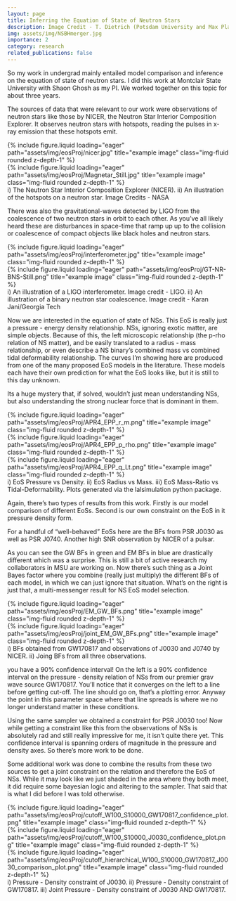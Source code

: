 ```yaml
---
layout: page
title: Inferring the Equation of State of Neutron Stars
description: Image Credit - T. Dietrich (Potsdam University and Max Planck Institute for Gravitational Physics), N. Fischer, S. Ossokine, H. Pfeiffer (Max Planck Institute for Gravitational Physics), T. Vu. Numerical-relativity simulation -  S.V. Chaurasia (Stockholm University), T. Dietrich (Potsdam University and Max Planck Institute for Gravitational Physics)
img: assets/img/NSBHmerger.jpg
importance: 2
category: research
related_publications: false
---
```


So my work in undergrad mainly entailed model comparison and inference on the equation of state of neutron stars. I did this work at Montclair State University with Shaon Ghosh as my PI. We worked together on this topic for about three years.

The sources of data that were relevant to our work were observations of neutron stars like those by NICER, the Neutron Star Interior Composition Explorer. It observes neutron stars with hotspots, reading the pulses in x-ray emission that these hotspots emit.

<div class="row">
    <div class="col-sm mt-3 mt-md-0">
        {% include figure.liquid loading="eager" path="assets/img/eosProj/nicer.jpg" title="example image" class="img-fluid rounded z-depth-1" %}
    </div>
    <div class="col-sm mt-3 mt-md-0">
        {% include figure.liquid loading="eager" path="assets/img/eosProj/Magnetar_Still.jpg" title="example image" class="img-fluid rounded z-depth-1" %}
    </div>
</div>
<div class="caption">
   i) The Neutron Star Interior Composition Explorer (NICER). ii) An illustration of the hotspots on a neutron star. Image Credits - NASA 
</div>

There was also the gravitational-waves detected by LIGO from the coalescence of two neutron stars in orbit to each other. As you’ve all likely heard these are disturbances in space-time that ramp up up to the collision or coalescence of compact objects like black holes and neutron stars.

<div class="row">
    <div class="col-sm mt-3 mt-md-0">
        {% include figure.liquid loading="eager" path="assets/img/eosProj/interferometer.jpg" title="example image" class="img-fluid rounded z-depth-1" %}
    </div>
    <div class="col-sm mt-3 mt-md-0">
        {% include figure.liquid loading="eager" path="assets/img/eosProj/GT-NR-BNS-Still.png" title="example image" class="img-fluid rounded z-depth-1" %}
    </div>
</div>
<div class="caption">
    i) An illustration of a LIGO interferometer. Image credit - LIGO. ii) An illustration of a binary neutron star coalescence. Image credit - Karan Jani/Georgia Tech
</div>

Now we are interested in the equation of state of NSs. This EoS is really just a pressure - energy density relationship. NSs, ignoring exotic matter, are simple objects. Because of this, the left microscopic relationship (the p-rho relation of NS matter), and be easily translated to a radius - mass relationship, or even describe a NS binary’s combined mass vs combined tidal deformability relationship. 
The curves I’m showing here are produced from one of the many proposed EoS models in the literature. These models each have their own prediction for what the EoS looks like, but it is still to this day unknown. 

Its a huge mystery that, if solved, wouldn’t just mean understanding NSs, but also understanding the strong nuclear force that is dominant in them.

<div class="row">
    <div class="col-sm mt-3 mt-md-0">
        {% include figure.liquid loading="eager" path="assets/img/eosProj/APR4_EPP_r_m.png" title="example image" class="img-fluid rounded z-depth-1" %}
    </div>
    <div class="col-sm mt-3 mt-md-0">
        {% include figure.liquid loading="eager" path="assets/img/eosProj/APR4_EPP_p_rho.png" title="example image" class="img-fluid rounded z-depth-1" %}
    </div>
    <div class="col-sm mt-3 mt-md-0">
        {% include figure.liquid loading="eager" path="assets/img/eosProj/APR4_EPP_q_Lt.png" title="example image" class="img-fluid rounded z-depth-1" %}
    </div>
</div>
<div class="caption">
    i) EoS Pressure vs Density. ii) EoS Radius vs Mass. iii) EoS Mass-Ratio vs Tidal-Deformability. Plots generated via the lalsimulation python package.
</div>

Again, there’s two types of results from this work. Firstly is our model comparison of different EoSs. Second is our own constraint on the EoS in it pressure density form.

For a handful of “well-behaved” EoSs here are the BFs from PSR J0030 as well as PSR J0740. Another high SNR observation by NICER of a pulsar. 

As you can see the GW BFs in green and EM BFs in blue are drastically different which was a surprise. This is still a bit of active research my collaborators in MSU are working on. Now there’s such thing as a Joint Bayes factor where you combine (really just multiply) the different BFs of each model, in which we can just ignore that situation. What’s on the right is just that, a multi-messenger result for NS EoS model selection.

<div class="row">
    <div class="col-sm mt-3 mt-md-0">
        {% include figure.liquid loading="eager" path="assets/img/eosProj/EM_GW_BFs.png" title="example image" class="img-fluid rounded z-depth-1" %}
    </div>
    <div class="col-sm mt-3 mt-md-0">
        {% include figure.liquid loading="eager" path="assets/img/eosProj/joint_EM_GW_BFs.png" title="example image" class="img-fluid rounded z-depth-1" %}
    </div>
</div>
<div class="caption">
    i) BFs obtained from GW170817 and observations of J0030 and J0740 by NICER. ii) Joing BFs from all three observations.
</div>

you have a 90% confidence interval! On the left is a 90% confidence interval on the pressure - density relation of NSs from our premier grav wave source GW170817. You’ll notice that it converges on the left to a line before getting cut-off. The line should go on, that’s a plotting error. Anyway the point in this parameter space where that line spreads is where we no longer understand matter in these conditions. 

Using the same sampler we obtained a constraint for PSR J0030 too! Now while getting a constraint like this from the observations of NSs is absolutely rad and still really impressive for me, it isn’t quite there yet. This confidence interval is spanning orders of magnitude in the pressure and density axes. So there’s more work to be done.

Some additional work was done to combine the results from these two sources to get a joint constraint on the relation and therefore the EoS of NSs. While it may look like we just shaded in the area where they both meet, it did require some bayesian logic and altering to the sampler. That said that is what I did before I was told otherwise.

<div class="row">
    <div class="col-sm mt-3 mt-md-0">
        {% include figure.liquid loading="eager" path="assets/img/eosProj/cutoff_W100_S10000_GW170817_confidence_plot.png" title="example image" class="img-fluid rounded z-depth-1" %}
    </div>
    <div class="col-sm mt-3 mt-md-0">
        {% include figure.liquid loading="eager" path="assets/img/eosProj/cutoff_W100_S10000_J0030_confidence_plot.png" title="example image" class="img-fluid rounded z-depth-1" %}
    </div>
    <div class="col-sm mt-3 mt-md-0">
        {% include figure.liquid loading="eager" path="assets/img/eosProj/cutoff_hierarchical_W100_S10000_GW170817_J0030_comparison_plot.png" title="example image" class="img-fluid rounded z-depth-1" %}
    </div>
</div>
<div class="caption">
    i) Pressure - Density constraint of J0030. ii) Pressure - Density constraint of GW170817. iii) Joint Pressure - Density constraint of J0030 AND GW170817.
</div>

